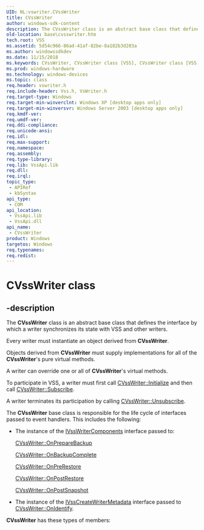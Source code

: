 ```yaml
---
UID: NL:vswriter.CVssWriter
title: CVssWriter
author: windows-sdk-content
description: The CVssWriter class is an abstract base class that defines the interface by which a writer synchronizes its state with VSS and other writers.
old-location: base\cvsswriter.htm
tech.root: VSS
ms.assetid: 5d54c966-86ad-41af-82be-8a182b3d203a
ms.author: windowssdkdev
ms.date: 11/15/2018
ms.keywords: CVssWriter, CVssWriter class [VSS], CVssWriter class [VSS],described, _win32_cvsswriter, base.cvsswriter, vswriter/CVssWriter
ms.prod: windows-hardware
ms.technology: windows-devices
ms.topic: class
req.header: vswriter.h
req.include-header: Vss.h, VsWriter.h
req.target-type: Windows
req.target-min-winverclnt: Windows XP [desktop apps only]
req.target-min-winversvr: Windows Server 2003 [desktop apps only]
req.kmdf-ver: 
req.umdf-ver: 
req.ddi-compliance: 
req.unicode-ansi: 
req.idl: 
req.max-support: 
req.namespace: 
req.assembly: 
req.type-library: 
req.lib: VssApi.lib
req.dll: 
req.irql: 
topic_type:
 - APIRef
 - kbSyntax
api_type:
 - COM
api_location:
 - VssApi.lib
 - VssApi.dll
api_name:
 - CVssWriter
product: Windows
targetos: Windows
req.typenames: 
req.redist: 
---
```


# CVssWriter class


## -description


The <b>CVssWriter</b> class is an abstract base class that defines 
    the interface by which a writer synchronizes its state with VSS and other writers.

Every writer must instantiate an object derived from 
    <b>CVssWriter</b>.

Objects derived from <b>CVssWriter</b> must supply implementations 
    for all of the <b>CVssWriter</b>'s pure virtual methods.

A writer can override one or all of <b>CVssWriter</b>'s virtual 
    methods.

To participate in VSS, a writer must first call 
    <a href="https://msdn.microsoft.com/a427ebbd-b7c4-46ba-ba16-dd601b1f956e">CVssWriter::Initialize</a> and then call 
    <a href="https://msdn.microsoft.com/ab9520c9-bd6b-4c81-87fc-f5cda6ee9c94">CVssWriter::Subscribe</a>.

A writer terminates its participation by calling 
    <a href="https://msdn.microsoft.com/b2bb68d1-7beb-4ba1-b16d-6314ac3f4a3d">CVssWriter::Unsubscribe</a>.

The <b>CVssWriter</b> base class is responsible for the life cycle 
    of interfaces passed to event handlers. This includes the following:
<ul>
<li>The instance of the <a href="https://msdn.microsoft.com/e8ff2491-014c-43c7-bdce-99ed3b408605">IVssWriterComponents</a> 
     interface passed to:
     
<a href="https://msdn.microsoft.com/4e88d92b-48f3-42f9-bf66-61337a745902">CVssWriter::OnPrepareBackup</a>



<a href="https://msdn.microsoft.com/77d0621d-81bd-4d53-8e5d-f5d3bfd86013">CVssWriter::OnBackupComplete</a>



<a href="https://msdn.microsoft.com/5f4a6168-4102-4790-81d6-d195a440471f">CVssWriter::OnPreRestore</a>



<a href="https://msdn.microsoft.com/ad07753c-1592-4fc8-9899-a73e798c158c">CVssWriter::OnPostRestore</a>



<a href="https://msdn.microsoft.com/d97d4246-882e-49c3-a214-d8d3887c1508">CVssWriter::OnPostSnapshot</a>


</li>
<li>The instance of the 
     <a href="https://msdn.microsoft.com/427ed302-c3b7-483a-aa48-da6fec1160a9">IVssCreateWriterMetadata</a> interface passed to 
     <a href="https://msdn.microsoft.com/542d479a-695a-4b1f-94e7-f2ffa08440b7">CVssWriter::OnIdentify</a>.</li>
</ul><b xmlns:loc="http://microsoft.com/wdcml/l10n">CVssWriter</b> has these types of members:


